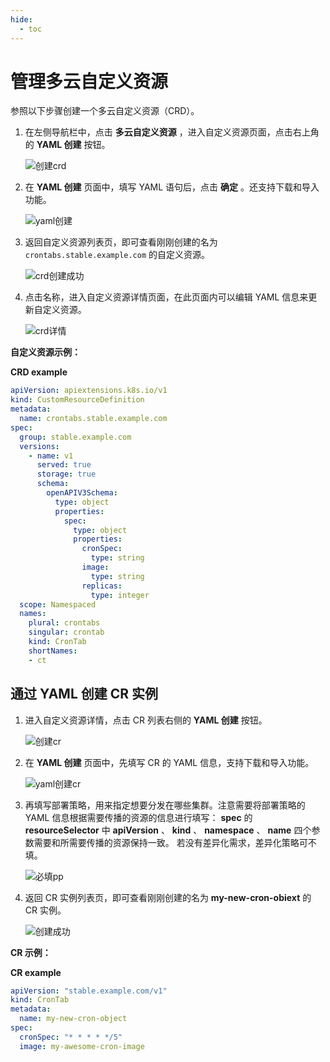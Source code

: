```yaml
---
hide:
  - toc
---
```


# 管理多云自定义资源

参照以下步骤创建一个多云自定义资源（CRD）。

1. 在左侧导航栏中，点击 __多云自定义资源__ ，进入自定义资源页面，点击右上角的 __YAML 创建__ 按钮。

    ![创建crd](https://docs.daocloud.io/daocloud-docs-images/docs/kairship/images/crd01.png)

2. 在 __YAML 创建__ 页面中，填写 YAML 语句后，点击 __确定__ 。还支持下载和导入功能。

    ![yaml创建](https://docs.daocloud.io/daocloud-docs-images/docs/kairship/images/crd02.png)

3. 返回自定义资源列表页，即可查看刚刚创建的名为 `crontabs.stable.example.com` 的自定义资源。

    ![crd创建成功](https://docs.daocloud.io/daocloud-docs-images/docs/kairship/images/crd03.png)

4. 点击名称，进入自定义资源详情页面，在此页面内可以编辑 YAML 信息来更新自定义资源。

    ![crd详情](https://docs.daocloud.io/daocloud-docs-images/docs/kairship/images/crd04.png)

**自定义资源示例：**

**CRD example**

```yaml
apiVersion: apiextensions.k8s.io/v1
kind: CustomResourceDefinition
metadata:
  name: crontabs.stable.example.com
spec:
  group: stable.example.com
  versions:
    - name: v1
      served: true
      storage: true
      schema:
        openAPIV3Schema:
          type: object
          properties:
            spec:
              type: object
              properties:
                cronSpec:
                  type: string
                image:
                  type: string
                replicas:
                  type: integer
  scope: Namespaced
  names:
    plural: crontabs
    singular: crontab
    kind: CronTab
    shortNames:
    - ct
```

## 通过 YAML 创建 CR 实例

1. 进入自定义资源详情，点击 CR 列表右侧的 __YAML 创建__ 按钮。

    ![创建cr](https://docs.daocloud.io/daocloud-docs-images/docs/kairship/images/crd05.png)

2. 在 __YAML 创建__ 页面中，先填写 CR 的 YAML 信息，支持下载和导入功能。

    ![yaml创建cr](https://docs.daocloud.io/daocloud-docs-images/docs/kairship/images/crd06.png)

3. 再填写部署策略，用来指定想要分发在哪些集群。注意需要将部署策略的 YAML 信息根据需要传播的资源的信息进行填写：
   __spec__ 的 __resourceSelector__ 中 __apiVersion__ 、 __kind__ 、 __namespace__ 、 __name__ 四个参数需要和所需要传播的资源保持一致。
   若没有差异化需求，差异化策略可不填。

    ![必填pp](https://docs.daocloud.io/daocloud-docs-images/docs/kairship/images/crd07.png)

4. 返回 CR 实例列表页，即可查看刚刚创建的名为 __my-new-cron-obiext__ 的 CR 实例。

    ![创建成功](https://docs.daocloud.io/daocloud-docs-images/docs/kairship/images/crd08.png)

**CR 示例：**

**CR example**

```yaml
apiVersion: "stable.example.com/v1"
kind: CronTab
metadata:
  name: my-new-cron-object
spec:
  cronSpec: "* * * * */5"
  image: my-awesome-cron-image
```

